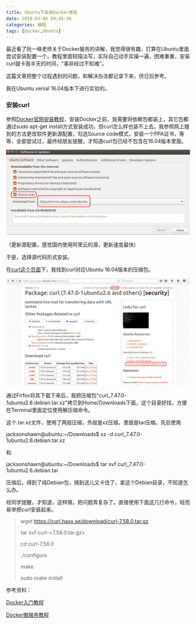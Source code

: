 ```yaml
---
title: Ubuntu下安装Docker体验
date: 2018-03-06 09:45:30
categories: 编程
tags: [Docker,Ubuntu]
---
```


最近看了阮一峰老师关于Docker服务的讲解，我觉得很有趣，打算在Ubuntu里面尝试安装配置一个。教程里面轻描淡写，实际自己动手实操一遍，困难重重，安装curl就卡我半天的时间，"事非经过不知难"。

这篇文章把整个过程遇到的问题，和解决办法都记录下来，供日后参考。

我在Ubuntu xenial 16.04版本下进行实验的。

### 安装curl

参照[Docker官网安装教程](https://docs.docker.com/install/linux/docker-ce/ubuntu/#set-up-the-repository)，安装Docker之前，我需要将依赖包都装上，其它包都通过sudo apt-get install方式安装成功，但curl怎么样也装不上去。我参照网上搜到的方法更改软件更新源配置，勾选Source code模式，安装一个PPA证书，等等，全部尝试过，最终经朋友提醒，才知道curl包已经不包含在16.04版本里面。

![Repository Soure](ubunut-docker/Jietu20180306-095141.jpg)

（更新源配置，感觉国内使用阿里云的源，更新速度最快）

于是，选择源代码形式安装。

在[curl这个页面](https://packages.ubuntu.com/xenial/curl)下，我找到curl对应Ubuntu 16.04版本的压缩包。

![curl压缩包](ubunut-docker/Jietu20180306-100155.jpg)



通过Firfox将其下载下来后，我把压缩包"curl_7.47.0-1ubuntu2.6.debian.tar.xz"拷贝到Home/Downloads下面，这个目录好找，方便在Terminal里面定位使用解压缩命令。

这个.tar.xz文件，使用了两层压缩，外层是xz压缩，里层是tar压缩。先后使用

jacksonshawn@ubuntu:~/Downloads$ xz -d curl_7.47.0-1ubuntu2.6.debian.tar.xz

和

jacksonshawn@ubuntu:~/Downloads$ tar xvf curl_7.47.0-1ubuntu2.6.debian.tar

压缩后，得到了纯Debian包，搞到这儿又卡住了，拿这个Debian目录，不知道怎么办。

经同学提醒，才知道，这样搞，把问题弄复杂了。直接使用下面这几行命令，轻而易举把curl安装起来。

> wget <https://curl.haxx.se/download/curl-7.58.0.tar.gz>
>
> tar xvf curl-<7.58.0.tar.gz>
>
> cd curl-7.58.0
>
> ./configure
>
> make
>
> sudo make install



参考资料：

[Docker入门教程](http://www.ruanyifeng.com/blog/2018/02/docker-tutorial.html)

[Docker微服务教程](http://www.ruanyifeng.com/blog/2018/02/docker-wordpress-tutorial.html)